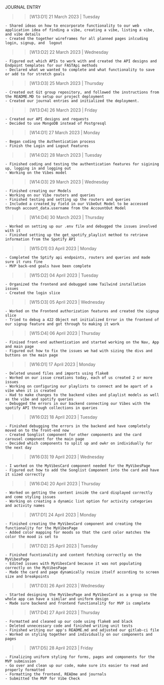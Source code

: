 JOURNAL ENTRY

> > [W13:D1] 21 March 2023 | Tuesday

    - Shared ideas on how to encorporate functionality to our web application idea of finding a vibe, creating a vibe, listing a vibe, and vibe details
    - Created the together wireframes for all planned pages inlcuding login, signup, and  logout

> > [W13:D2] 22 March 2023 | Wednesday

    - Figured out which APIs to work with and created the API designs and Endpoint templates for our FASTApi methods
    - Declared what we wanted to complete and what functionality to save or add to for stretch goals

> > [W13:D3] 25 March 2023 | Thursday

    - Created out Git group repository, and followed the instructions from the README.MD to setup our project deployment
    - Created our journal entries and initialized the deployment.

> > [W13:D4] 26 March 2023 | Friday

    - Created our API designs and requests
    - Decided to use MongoDB instead of Postgresql

> > [W14:D1] 27 March 2023 | Monday

    - Began coding the Authentication process
    - Finish the Login and Logout Features

> > [W14:D2] 28 March 2023 | Tuesday

    - Finished coding and testing the authentication features for sigining up, logging in and logging out
    - Working on the Vibes model

> > [W14:D3] 29 March 2023 | Wednesday

    - Finished creating our Models
    - Working on our Vibe routers and queries
    - Finished testing and setting up the routers and queries
    - Included a created_by field in our VibeOut Model to be accessed through account_data.username from the AccountOut Model

> > [W14:D4] 30 March 2023 | Thursday

    - Worked on setting up our .env file and debugged the issues involved with it
    - Finished setting up the get_spotify_playlist method to retrieve information from the Spotify API

> > [W15:D1] 03 April 2023 | Monday

    - Completed the Sptify api endpoints, routers and queries and made sure it runs fine
    - MVP back-end goals have been complete

> > [W15:D2] 04 April 2023 | Tuesday

    - Organized the frontend and debugged some Tailwind installation issues
    - Created the login slice

> > [W15:D3] 05 April 2023 | Wednesday

    - Worked on the Frontend authorization features and created the signup slice
    - Tried to debug a 422 Object not initialized Error in the frontend of our signup feature and got through to making it work

> > [W15:D4] 06 April 2023 | Thursday

    - Finised front-end authentication and started working on the Nav, App and main page
    - Figured out how to fix the issues we had with sizing the divs and buttons on the main page

> > [W16:D1] 17 April 2023 | Monday

    - Deleted unused files and imports using flake8
    - Worked on our issue creations today, each of us created 2 or more issues
    - Working on configuring our playlists to connect and be apart of a vibe when it is created
    - Had to make changes to the backend vibes and playlist models as well as the vibe and spotify queries
    - Debugged the errors in our backend connecting our Vibes with the spotify API through collections in queries

> > [W16:D2] 18 April 2023 | Tuesday

    - Finished debugging the errors in the backend and have completely moved on to the front-end now
    - Created Songlist component for other components and the card carousel component for the main page
    - Decided which components to split up and owkr on individually for the next day

> > [W16:D3] 19 April 2023 | Wednesday

    - I worked on the MyVibesCard component needed for the MyVibesPage
    - Figured out how to add the Songlist Component into the card and have it sized correctly

> > [W16:D4] 20 April 2023 | Thursday

    - Worked on getting the content inside the card displayed correctly and come styling issues
    - Working on creating a dynamic list option for activity categories and activity names

> > [W17:D1] 24 April 2023 | Monday

    - Finished creating the MyVibesCard component and creating the functionality for the MyVibesPage
    - Added color mapping for moods so that the card color matches the color the mood is set to

> > [W17:D2] 25 April 2023 | Tuesday

    - Finished fucntionality and content fetching correctly on the MyVibesPage
    - Edited issues with MyVibesCard because it was not populating correctly on the MyVibesPage
    - Made the card and page dynamically resize itself according to screen size and breakpoints

> > [W17:D3] 26 April 2023 | Wednesday

    - Started designing the MyVibesPage and MyVibesCard as a group so the whole app can have a similar and uniform design
    - Made sure backend and frontend functionality for MVP is complete

> > [W17:D4] 27 April 2023 | Thursday

    - Formatted and cleaned up our code using flake8 and black
    - Deleted unnecessary code and finished writing unit tests
    - Finished writing our app's README.md and adjusted our gitlab-ci file
    - Worked on styling together and individually on our components and pages

> > [W17:D5] 28 April 2023 | Friday

    - Finalizing uniform styling for forms, pages and components for the MVP submission
    - Go over and clean up our code, make sure its easier to read and properly formatted
    - Formatting the frontend, READme and journals
    - Submitted the MVP for Vibe Check
